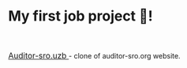 # My first job project 🚀! <br><br>

<font size="3px" style="text-decoration: underline"> Auditor-sro.uzb </font> -
clone of auditor-sro.org website.
